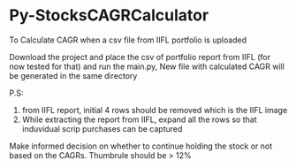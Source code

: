 # Py-StocksCAGRCalculator
To Calculate CAGR when a csv file from IIFL portfolio is uploaded

Download the project and place the csv of portfolio report from IIFL (for now tested for that) and run the main.py, New file with calculated CAGR will be generated in the same directory

P.S: 
1. from IIFL report, initial 4 rows should be removed which is the IIFL image
2. While extracting the report from IIFL, expand all the rows so that induvidual scrip purchases can be captured

Make informed decision on whether to continue holding the stock or not based on the CAGRs. Thumbrule should be > 12%
